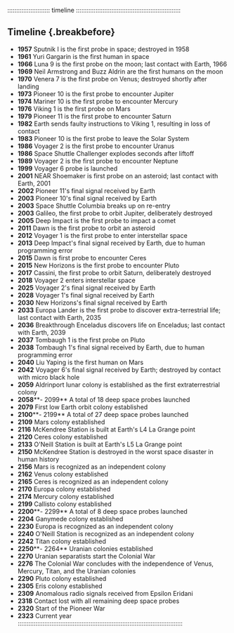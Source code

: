:::::::::::::::::::::::: timeline :::::::::::::::::::::::::::::::::::::::::::::::::::::::::::
## Timeline {.breakbefore}

- **1957** Sputnik I is the first probe in space; destroyed in 1958
- **1961** Yuri Gargarin is the first human in space
- **1966** Luna 9 is the first probe on the moon; last contact with Earth, 1966
- **1969** Neil Armstrong and Buzz Aldrin are the first humans on the moon
- **1970** Venera 7 is the first probe on Venus; destroyed shortly after landing
- **1973** Pioneer 10 is the first probe to encounter Jupiter
- **1974** Mariner 10 is the first probe to encounter Mercury
- **1976** Viking 1 is the first probe on Mars
- **1979** Pioneer 11 is the first probe to encounter Saturn
- **1982** Earth sends faulty instructions to Viking 1, resulting in loss of contact
- **1983** Pioneer 10 is the first probe to leave the Solar System
- **1986** Voyager 2 is the first probe to encounter Uranus
- **1986** Space Shuttle Challenger explodes seconds after liftoff
- **1989** Voyager 2 is the first probe to encounter Neptune
- **1999** Voyager 6 probe is launched
- **2001** NEAR Shoemaker is first probe on an asteroid; last contact with Earth, 2001
- **2002** Pioneer 11's final signal received by Earth
- **2003** Pioneer 10's final signal received by Earth
- **2003** Space Shuttle Columbia breaks up on re-entry
- **2003** Galileo, the first probe to orbit Jupiter, deliberately destroyed
- **2005** Deep Impact is the first probe to impact a comet
- **2011** Dawn is the first probe to orbit an asteroid
- **2012** Voyager 1 is the first probe to enter interstellar space
- **2013** Deep Impact's final signal received by Earth, due to human programming error
- **2015** Dawn is first probe to encounter Ceres
- **2015** New Horizons is the first probe to encounter Pluto
- **2017** Cassini, the first probe to orbit Saturn, deliberately destroyed
- **2018** Voyager 2 enters interstellar space
- **2025** Voyager 2's final signal received by Earth
- **2028** Voyager 1's final signal received by Earth
- **2030** New Horizons's final signal received by Earth
- **2033** Europa Lander is the first probe to discover extra-terrestrial life; last contact with Earth, 2035
- **2036** Breakthrough Enceladus discovers life on Enceladus; last contact with Earth, 2039
- **2037** Tombaugh 1 is the first probe on Pluto
- **2038** Tombaugh 1's final signal received by Earth, due to human programming error
- **2040** Liu Yaping is the first human on Mars
- **2042** Voyager 6's final signal received by Earth; destroyed by contact with micro black hole
- **2059** Aldrinport lunar colony is established as the first extraterrestrial colony
- **2058****- 2099** A total of 18 deep space probes launched
- **2079** First low Earth orbit colony established
- **2100****- 2199** A total of 27 deep space probes launched
- **2109** Mars colony established
- **2116** McKendree Station is built at Earth's L4 La Grange point
- **2120** Ceres colony established
- **2133** O'Neill Station is built at Earth's L5 La Grange point
- **2150** McKendree Station is destroyed in the worst space disaster in human history
- **2156** Mars is recognized as an independent colony
- **2162** Venus colony established
- **2165** Ceres is recognized as an independent colony
- **2170** Europa colony established
- **2174** Mercury colony established
- **2199** Callisto colony established
- **2200****- 2299** A total of 8 deep space probes launched
- **2204** Ganymede colony established
- **2230** Europa is recognized as an independent colony
- **2240** O'Neill Station is recognized as an independent colony
- **2242** Titan colony established
- **2250****- 2264** Uranian colonies established
- **2270** Uranian separatists start the Colonial War
- **2276** The Colonial War concludes with the independence of Venus, Mercury, Titan, and the Uranian colonies
- **2290** Pluto colony established
- **2305** Eris colony established
- **2309** Anomalous radio signals received from Epsilon Eridani
- **2318** Contact lost with all remaining deep space probes
- **2320** Start of the Pioneer War
- **2323** Current year
:::::::::::::::::::::::::::::::::::::::::::::::::::::::::::::::::::::::::::::::::::::::::::::
